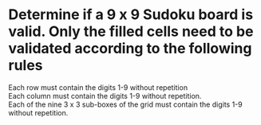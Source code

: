 # Determine if a 9 x 9 Sudoku board is valid. Only the filled cells need to be validated according to the following rules 
Each row must contain the digits 1-9 without repetition<br>
Each column must contain the digits 1-9 without repetition.<br> 
Each of the nine 3 x 3 sub-boxes of the grid must contain the digits 1-9 without repetition.<br>
